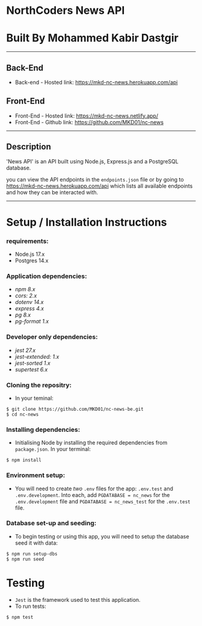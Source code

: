 # **NorthCoders News API**

# **Built By Mohammed Kabir Dastgir**

---

## **Back-End**

- Back-end - Hosted link: https://mkd-nc-news.herokuapp.com/api

## **Front-End**

- Front-End - Hosted link: https://mkd-nc-news.netlify.app/
- Front-End - Github link: https://github.com/MKD01/nc-news

---

## **Description**

'News API' is an API built using Node.js, Express.js and a PostgreSQL database.

you can view the API endpoints in the `endpoints.json` file or by going to https://mkd-nc-news.herokuapp.com/api which lists all available endpoints and how they can be interacted with.

---

# **Setup / Installation Instructions**

### **requirements:**

- Node.js 17.x
- Postgres 14.x

### **Application dependencies:**

<i>
  
- npm 8.x
- cors: 2.x
- dotenv 14.x
- express 4.x
- pg 8.x
- pg-format 1.x
  </i>

### **Developer only dependencies:**

<i>

- jest 27.x
- jest-extended: 1.x
- jest-sorted 1.x
- supertest 6.x
  </i>

### **Cloning the repositry:**

- In your teminal:

```
$ git clone https://github.com/MKD01/nc-news-be.git
$ cd nc-news
```

### **Installing dependencies:**

- Initialising Node by installing the required dependencies from `package.json`. In your terminal:

```
$ npm install
```

### **Environment setup:**

- You will need to create _two_ `.env` files for the app: `.env.test` and `.env.development`. Into each, add `PGDATABASE = nc_news` for the `.env.development` file and `PGDATABASE = nc_news_test` for the `.env.test` file.

### **Database set-up and seeding:**

- To begin testing or using this app, you will need to setup the database seed it with data:

```
$ npm run setup-dbs
$ npm run seed
```

# **Testing**

- `Jest` is the framework used to test this application.
- To run tests:

```
$ npm test
```
